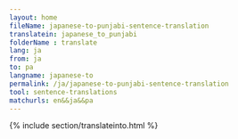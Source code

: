 ```yaml
---
layout: home
fileName: japanese-to-punjabi-sentence-translation
translatein: japanese_to_punjabi
folderName : translate
lang: ja
from: ja
to: pa
langname: japanese-to
permalink: /ja/japanese-to-punjabi-sentence-translation
tool: sentence-translations
matchurls: en&&ja&&pa
---
```

{% include section/translateinto.html %}
